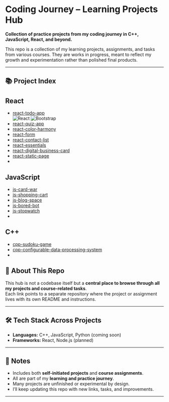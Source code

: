 # Coding Journey – Learning Projects Hub

**Collection of practice projects from my coding journey in C++, JavaScript, React, and beyond.**

This repo is a collection of my learning projects, assignments, and tasks from various courses.
They are works in progress, meant to reflect my growth and experimentation rather than polished final products.

---

## 📚 Project Index

## React
- [react-todo-app](https://github.com/ahz777/react-todo-app) <br>
  ![React](https://img.shields.io/badge/-React-61DAFB?logo=react&logoColor=white&style=flat) 
  ![Bootstrap](https://img.shields.io/badge/-Bootstrap-7952B3?logo=bootstrap&logoColor=white&style=flat)
- [react-quiz-app](https://github.com/ahz777/react-quiz-app)
- [react-color-harmony](https://github.com/ahz777/react-color-harmony)
- [react-form](https://github.com/ahz777/react-form)
- [react-contact-list](https://github.com/ahz777/react-contact-list)
- [react-essentials](https://github.com/ahz777/react-essentials)
- [react-digital-business-card](https://github.com/ahz777/react-digital-business-card)
- [react-static-page](https://github.com/ahz777/react-static-page)
- []()

## JavaScript
- [js-card-war](https://github.com/ahz777/js-card-war)
- [js-shopping-cart](https://github.com/ahz777/js-shopping-cart)
- [js-blog-space](https://github.com/ahz777/js-blog-space)
- [js-bored-bot](https://github.com/ahz777/js-bored-bot)
- [js-stopwatch](https://github.com/ahz777/js-stopwatch)
- []()

## C++
- [cpp-sudoku-game](https://github.com/ahz777/cpp-sudoku-game)
- [cpp-configurable-data-processing-system](https://github.com/ahz777/cpp-configurable-data-processing-system)
- []()

## 🚀 About This Repo
This hub is not a codebase itself but a **central place to browse through all my projects and course-related tasks**.  
Each link points to a separate repository where the project or assignment lives with its own README and instructions.

---

## 🛠️ Tech Stack Across Projects
- **Languages:** C++, JavaScript, Python (coming soon)  
- **Frameworks:** React, Node.js (planned)  

---

## 🌱 Notes
- Includes both **self-initiated projects** and **course assignments**.  
- All are part of my **learning and practice journey**.  
- Many projects are unfinished or experimental by design.  
- I’ll keep updating this repo with new links, tasks, and improvements.  

---
